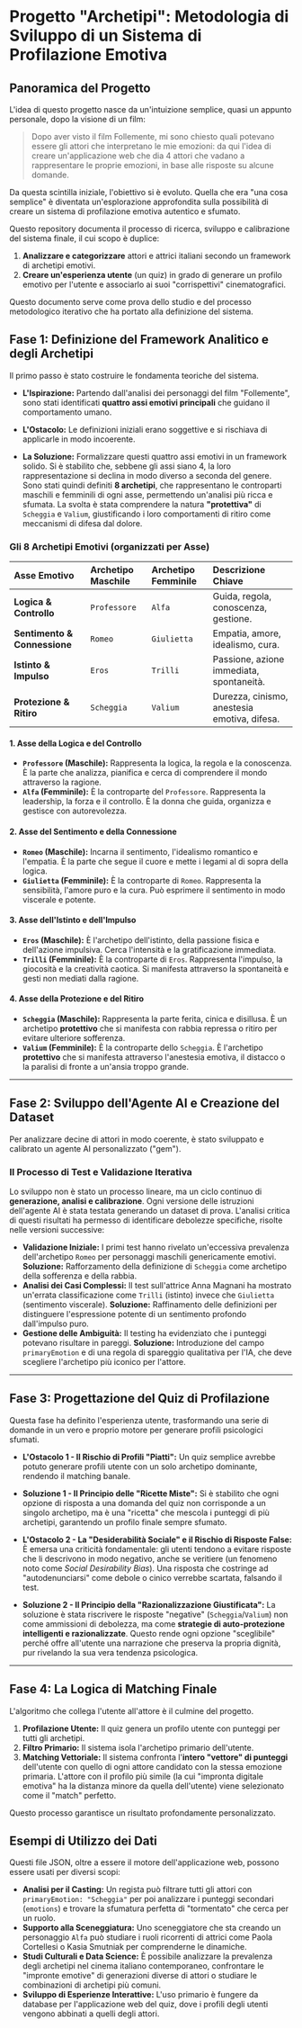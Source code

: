 # Progetto "Archetipi": Metodologia di Sviluppo di un Sistema di Profilazione Emotiva

## Panoramica del Progetto

L'idea di questo progetto nasce da un'intuizione semplice, quasi un appunto personale, dopo la visione di un film:

> Dopo aver visto il film Follemente, mi sono chiesto quali potevano essere gli attori che interpretano le mie emozioni: da qui l'idea di creare un'applicazione web che dia 4 attori che vadano a rappresentare le proprie emozioni, in base alle risposte su alcune domande.

Da questa scintilla iniziale, l'obiettivo si è evoluto. Quella che era "una cosa semplice" è diventata un'esplorazione approfondita sulla possibilità di creare un sistema di profilazione emotiva autentico e sfumato.

Questo repository documenta il processo di ricerca, sviluppo e calibrazione del sistema finale, il cui scopo è duplice:
1.  **Analizzare e categorizzare** attori e attrici italiani secondo un framework di archetipi emotivi.
2.  **Creare un'esperienza utente** (un quiz) in grado di generare un profilo emotivo per l'utente e associarlo ai suoi "corrispettivi" cinematografici.

Questo documento serve come prova dello studio e del processo metodologico iterativo che ha portato alla definizione del sistema.

## Fase 1: Definizione del Framework Analitico e degli Archetipi

Il primo passo è stato costruire le fondamenta teoriche del sistema.

* **L'Ispirazione:** Partendo dall'analisi dei personaggi del film "Follemente", sono stati identificati **quattro assi emotivi principali** che guidano il comportamento umano.

* **L'Ostacolo:** Le definizioni iniziali erano soggettive e si rischiava di applicarle in modo incoerente.

* **La Soluzione:** Formalizzare questi quattro assi emotivi in un framework solido. Si è stabilito che, sebbene gli assi siano 4, la loro rappresentazione si declina in modo diverso a seconda del genere. Sono stati quindi definiti **8 archetipi**, che rappresentano le controparti maschili e femminili di ogni asse, permettendo un'analisi più ricca e sfumata. La svolta è stata comprendere la natura **"protettiva"** di `Scheggia` e `Valium`, giustificando i loro comportamenti di ritiro come meccanismi di difesa dal dolore.

### Gli 8 Archetipi Emotivi (organizzati per Asse)

| Asse Emotivo                | Archetipo Maschile | Archetipo Femminile | Descrizione Chiave                            |
| :-------------------------- | :----------------- | :------------------ | :-------------------------------------------- |
| **Logica & Controllo** | `Professore`       | `Alfa`              | Guida, regola, conoscenza, gestione.          |
| **Sentimento & Connessione**| `Romeo`            | `Giulietta`         | Empatia, amore, idealismo, cura.              |
| **Istinto & Impulso** | `Eros`             | `Trilli`            | Passione, azione immediata, spontaneità.      |
| **Protezione & Ritiro** | `Scheggia`         | `Valium`            | Durezza, cinismo, anestesia emotiva, difesa. |


#### 1. Asse della Logica e del Controllo
* **`Professore` (Maschile):** Rappresenta la logica, la regola e la conoscenza. È la parte che analizza, pianifica e cerca di comprendere il mondo attraverso la ragione.
* **`Alfa` (Femminile):** È la controparte del `Professore`. Rappresenta la leadership, la forza e il controllo. È la donna che guida, organizza e gestisce con autorevolezza.

#### 2. Asse del Sentimento e della Connessione
* **`Romeo` (Maschile):** Incarna il sentimento, l'idealismo romantico e l'empatia. È la parte che segue il cuore e mette i legami al di sopra della logica.
* **`Giulietta` (Femminile):** È la controparte di `Romeo`. Rappresenta la sensibilità, l'amore puro e la cura. Può esprimere il sentimento in modo viscerale e potente.

#### 3. Asse dell'Istinto e dell'Impulso
* **`Eros` (Maschile):** È l'archetipo dell'istinto, della passione fisica e dell'azione impulsiva. Cerca l'intensità e la gratificazione immediata.
* **`Trilli` (Femminile):** È la controparte di `Eros`. Rappresenta l'impulso, la giocosità e la creatività caotica. Si manifesta attraverso la spontaneità e gesti non mediati dalla ragione.

#### 4. Asse della Protezione e del Ritiro
* **`Scheggia` (Maschile):** Rappresenta la parte ferita, cinica e disillusa. È un archetipo **protettivo** che si manifesta con rabbia repressa o ritiro per evitare ulteriore sofferenza.
* **`Valium` (Femminile):** È la controparte dello `Scheggia`. È l'archetipo **protettivo** che si manifesta attraverso l'anestesia emotiva, il distacco o la paralisi di fronte a un'ansia troppo grande.

---

## Fase 2: Sviluppo dell'Agente AI e Creazione del Dataset

Per analizzare decine di attori in modo coerente, è stato sviluppato e calibrato un agente AI personalizzato ("gem").

### Il Processo di Test e Validazione Iterativa

Lo sviluppo non è stato un processo lineare, ma un ciclo continuo di **generazione, analisi e calibrazione**. Ogni versione delle istruzioni dell'agente AI è stata testata generando un dataset di prova. L'analisi critica di questi risultati ha permesso di identificare debolezze specifiche, risolte nelle versioni successive:

* **Validazione Iniziale:** I primi test hanno rivelato un'eccessiva prevalenza dell'archetipo `Romeo` per personaggi maschili genericamente emotivi. **Soluzione:** Rafforzamento della definizione di `Scheggia` come archetipo della sofferenza e della rabbia.
* **Analisi dei Casi Complessi:** Il test sull'attrice Anna Magnani ha mostrato un'errata classificazione come `Trilli` (istinto) invece che `Giulietta` (sentimento viscerale). **Soluzione:** Raffinamento delle definizioni per distinguere l'espressione potente di un sentimento profondo dall'impulso puro.
* **Gestione delle Ambiguità:** Il testing ha evidenziato che i punteggi potevano risultare in pareggi. **Soluzione:** Introduzione del campo `primaryEmotion` e di una regola di spareggio qualitativa per l'IA, che deve scegliere l'archetipo più iconico per l'attore.

---

## Fase 3: Progettazione del Quiz di Profilazione

Questa fase ha definito l'esperienza utente, trasformando una serie di domande in un vero e proprio motore per generare profili psicologici sfumati.

* **L'Ostacolo 1 - Il Rischio di Profili "Piatti":** Un quiz semplice avrebbe potuto generare profili utente con un solo archetipo dominante, rendendo il matching banale.
* **Soluzione 1 - Il Principio delle "Ricette Miste":** Si è stabilito che ogni opzione di risposta a una domanda del quiz non corrisponde a un singolo archetipo, ma è una "ricetta" che mescola i punteggi di più archetipi, garantendo un profilo finale sempre sfumato.

* **L'Ostacolo 2 - La "Desiderabilità Sociale" e il Rischio di Risposte False:** È emersa una criticità fondamentale: gli utenti tendono a evitare risposte che li descrivono in modo negativo, anche se veritiere (un fenomeno noto come *Social Desirability Bias*). Una risposta che costringe ad "autodenunciarsi" come debole o cinico verrebbe scartata, falsando il test.
* **Soluzione 2 - Il Principio della "Razionalizzazione Giustificata":** La soluzione è stata riscrivere le risposte "negative" (`Scheggia`/`Valium`) non come ammissioni di debolezza, ma come **strategie di auto-protezione intelligenti e razionalizzate**. Questo rende ogni opzione "sceglibile" perché offre all'utente una narrazione che preserva la propria dignità, pur rivelando la sua vera tendenza psicologica.

---

## Fase 4: La Logica di Matching Finale

L'algoritmo che collega l'utente all'attore è il culmine del progetto.

1.  **Profilazione Utente:** Il quiz genera un profilo utente con punteggi per tutti gli archetipi.
2.  **Filtro Primario:** Il sistema isola l'archetipo primario dell'utente.
3.  **Matching Vettoriale:** Il sistema confronta l'**intero "vettore" di punteggi** dell'utente con quello di ogni attore candidato con la stessa emozione primaria. L'attore con il profilo più simile (la cui "impronta digitale emotiva" ha la distanza minore da quella dell'utente) viene selezionato come il "match" perfetto.

Questo processo garantisce un risultato profondamente personalizzato.

## Esempi di Utilizzo dei Dati

Questi file JSON, oltre a essere il motore dell'applicazione web, possono essere usati per diversi scopi:

-   **Analisi per il Casting:** Un regista può filtrare tutti gli attori con `primaryEmotion: "Scheggia"` per poi analizzare i punteggi secondari (`emotions`) e trovare la sfumatura perfetta di "tormentato" che cerca per un ruolo.
-   **Supporto alla Sceneggiatura:** Uno sceneggiatore che sta creando un personaggio `Alfa` può studiare i ruoli ricorrenti di attrici come Paola Cortellesi o Kasia Smutniak per comprenderne le dinamiche.
-   **Studi Culturali e Data Science:** È possibile analizzare la prevalenza degli archetipi nel cinema italiano contemporaneo, confrontare le "impronte emotive" di generazioni diverse di attori o studiare le combinazioni di archetipi più comuni.
-   **Sviluppo di Esperienze Interattive:** L'uso primario è fungere da database per l'applicazione web del quiz, dove i profili degli utenti vengono abbinati a quelli degli attori.